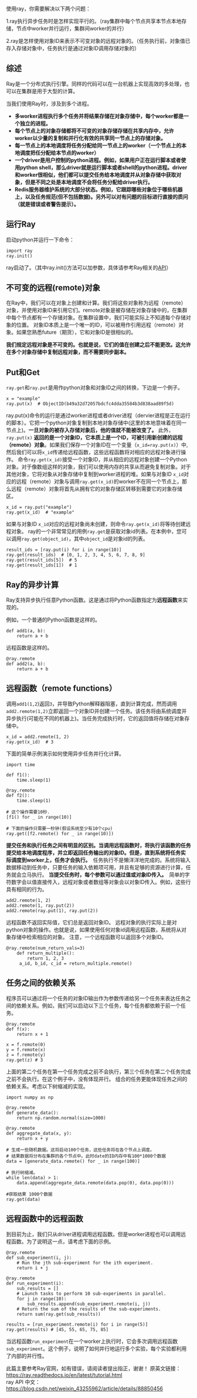 ﻿

使用ray，你需要解决以下两个问题：

1.ray执行异步任务时是怎样实现平行的。（ray集群中每个节点共享本节点本地存储，节点中worker并行运行，集群间worker的并行）

2.ray是怎样使用对象ID来表示不可变对象的远程对象的。（任务执行前，对象值已存入存储对象中，任务执行是通过对象ID调用存储对象的）

## **综述**
Ray是一个分布式执行引擎。同样的代码可以在一台机器上实现高效的多处理，也可以在集群是用于大型的计算。

当我们使用Ray时，涉及到多个进程。

 - **多worker进程执行多个任务并将结果存储在对象存储中，每个worker都是一个独立的进程。**
 - **每个节点上的对象存储都将不可变的对象存储存储在共享内存中，允许worker以少量的复制和并行化有效的共享同一节点上的存储对象。**
 - **每一节点上的本地调度将任务分配给同一节点上的worker（一个节点上的本地调度把任分配给本节点的worker）**
 - **一个driver是用户控制的python进程。例如，如果用户正在运行脚本或者使用python shell，那么driver就是运行脚本或者shell的python进程。driver和worker很相似，他们都可以提交任务给本地调度并从对象存储中获取对象，但是不同之处是本地调度不会将任务分配给driver执行。**
 - **Redis服务器维护系统的大部分状态。例如，它跟踪哪些对象位于哪些机器上，以及任务规范(但不包括数据)。另外可以对有问题的目标进行直接的质问（就是错误或者警告提示）。**

## **运行Ray**
启动python并运行一下命令：

    import ray
    ray.init()
ray启动了。（其中ray.init()方法可以加参数，具体请参考Ray相关的[API](https://blog.csdn.net/weixin_43255962/article/details/88850456)）

## 不可变的远程(remote)对象
在Ray中，我们可以在对象上创建和计算。我们将这些对象称为远程（remote）对象，并使用对象ID来引用它们。remote对象是被存储在对象存储中的，在集群中每个节点都有一个存储对象。在集群设置中，我们可能实际上不知道每个存储对象的位置。
对象ID本质上是一个唯一的ID，可以被用作引用远程（remote）对象。如果您熟悉future（期货），它和对象ID是很相似的。

**我们规定远程对象是不可变的。也就是说，它们的值在创建之后不能更改。这允许在多个对象存储中复制远程对象，而不需要同步副本。**

## Put和Get
`ray.get`和`ray.put`是用作python对象和对象ID之间的转换，下边是一个例子。

    x = "example"
    ray.put(x)  # ObjectID(b49a32d72057bdcfc4dda35584b3d838aad89f5d)
ray.put(x)命令的运行是通过worker进程或者driver进程（dervier进程是正在运行的脚本）。它把一个python对象复制到本地对象存储中(这里的本地意味着在同一节点上)。**一旦对象的被存入存储对象后，他的值就不能被改变了。**
此外，`ray.put(x)` **返回的是一个对象ID，它本质上是一个ID，可被引用新创建的远程（remote）对象**。如果我们保存一个对象ID在一个变量（`x_id=ray.put(x)`）中,然后我们可以将`x_id`传递给远程函数，这些远程函数将对相应的远程对象进行操作。
命令`ray.get(x_id)`接受一个对象ID，并从相应的远程对象创建一个Python对象。对于像数组这样的对象，我们可以使用内存的共享从而避免复制对象。对于其他对象，它将对象从对象存储中复制到worker进程的堆。如果与对象ID `x_id`对应的远程（remote）对象与调用`ray.get(x_id)`的worker不在同一个节点上，那么远程（remote）对象将首先从拥有它的对象存储区转移到需要它的对象存储区。

    x_id = ray.put("example")
    ray.get(x_id)  # "example"
如果与对象ID `x_id`对应的远程对象尚未创建，则命令`ray.get(x_id)`将等待创建远程对象。
ray的一个非常常见的用例`ray.get`是获取对象id列表。在本例中，您可以调用`ray.get(object_id)`，其中`object_id`是对象id的列表。

    result_ids = [ray.put(i) for i in range(10)]
    ray.get(result_ids)  # [0, 1, 2, 3, 4, 5, 6, 7, 8, 9]
    ray.get(result_ids[5]) 	# 5
    ray.get(result_ids[1]) 	# 1

## **Ray的异步计算**
Ray支持异步执行任意Python函数。这是通过将Python函数指定为**远程函数**来实现的。

例如，一个普通的Python函数是这样的。

    def add1(a, b):
        return a + b
远程函数是这样的。

    @ray.remote
    def add2(a, b):
        return a + b

## 远程函数（remote functions）
调用`add1(1,2`)返回`3`，并导致Python解释器阻塞，直到计算完成，然而调用`add2.remote(1,2)`立即返回一个对象ID并创建一个任务。该任务将由系统调度并异步执行(可能在不同的机器上)。当任务完成执行时，它的返回值将存储在对象存储中。

    x_id = add2.remote(1, 2)
    ray.get(x_id)  # 3
下面的简单示例演示如何使用异步任务并行化计算。

    import time
    
    def f1():
        time.sleep(1)
    
    @ray.remote
    def f2():
        time.sleep(1)
    
    # 这个操作需要10秒.
    [f1() for _ in range(10)]
    
    # 下面的操作只需要一秒钟(假设系统至少有10个cpu)
    ray.get([f2.remote() for _ in range(10)])
**提交任务和执行任务之间有明显的区别。当调用远程函数时，将执行该函数的任务提交给本地调度程序，并立即返回任务输出的对象ID。但是，直到系统将任务实际调度到worker上，任务才会执行。**　任务执行不是懒洋洋地完成的。系统将输入数据移动到任务中，只要任务的输入依赖项可用，并且有足够的资源进行计算，任务就会立马执行。
**当提交任务时，每个参数可以通过值或对象ID传入。**　简单的字符数字会以值直接传入，远程对象或者数组等对象会以对象ID传入。例如，这些行具有相同的行为。

    add2.remote(1, 2)
    add2.remote(1, ray.put(2))
    add2.remote(ray.put(1), ray.put(2))
远程函数不返回实际值，它们总是返回对象ID。
远程对象的执行实际上是对python对象的操作。也就是说，如果使用任何对象id调用远程函数，系统将从对象存储中检索相应的对象。
注意，一个远程函数可以返回多个对象ID。

    @ray.remote(num_return_vals=3)
        def return_multiple():
            return 1, 2, 3
         a_id, b_id, c_id = return_multiple.remote()

## 任务之间的依赖关系
程序员可以通过将一个任务的对象ID输出作为参数传递给另一个任务来表达任务之间的依赖关系。例如，我们可以启动以下三个任务，每个任务都依赖于前一个任务。

    @ray.remote
    def f(x):
        return x + 1
    
    x = f.remote(0)
    y = f.remote(x)
    z = f.remote(y)
    ray.get(z) # 3
上面的第二个任务在第一个任务完成之前不会执行，第三个任务在第二个任务完成之前不会执行。在这个例子中，没有体现并行。
组合的任务更能体现任务之间的依赖关系。考虑以下树缩减的实现。

```
import numpy as np

@ray.remote
def generate_data():
    return np.random.normal(size=1000)

@ray.remote
def aggregate_data(x, y):
    return x + y

# 生成一些随机数据。这将启动100个任务，这些任务将在各个节点上调度。
# 结果数据将分布在集群的各个节点中。此时date的ID内存中有100*1000个数据
data = [generate_data.remote() for _ in range(100)]

# 执行树缩减。
while len(data) > 1:
    data.append(aggregate_data.remote(data.pop(0), data.pop(0)))

#获取结果 1000个数据
ray.get(data)
```

## 远程函数中的远程函数
到目前为止，我们只从driver进程调用远程函数。但是worker进程也可以调用远程函数。为了说明这一点，请考虑下面的示例。

```
@ray.remote
def sub_experiment(i, j):
    # Run the jth sub-experiment for the ith experiment.
    return i + j

@ray.remote
def run_experiment(i):
    sub_results = []
    # Launch tasks to perform 10 sub-experiments in parallel.
    for j in range(10):
        sub_results.append(sub_experiment.remote(i, j))
    # Return the sum of the results of the sub-experiments.
    return sum(ray.get(sub_results))

results = [run_experiment.remote(i) for i in range(5)]
ray.get(results) # [45, 55, 65, 75, 85]
```
当远程函数`run_experiment`在一个worker上执行时，它会多次调用远程函数`sub_experiment`。这个例子，说明了如何并行地运行多个实验，每个实验都利用了内部的并行性。

此篇主要参考Ray官网，如有错误，请阅读者提出指正，谢谢！
原英文链接：https://ray.readthedocs.io/en/latest/tutorial.html  
ray API 中文：https://blog.csdn.net/weixin_43255962/article/details/88850456
